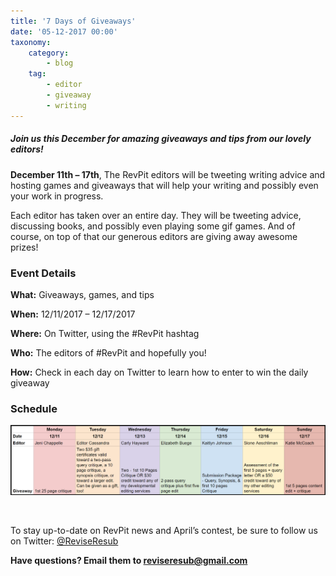 ```yaml
---
title: '7 Days of Giveaways'
date: '05-12-2017 00:00'
taxonomy:
    category:
        - blog
    tag:
        - editor
        - giveaway
        - writing
---
```


##### Join us this December for amazing giveaways and tips from our lovely editors!

**December 11th – 17th**, The RevPit editors will be tweeting writing advice and hosting games and giveaways that will help your writing and possibly even your work in progress. 

Each editor has taken over an entire day. They will be tweeting advice, discussing books, and possibly even playing some gif games. And of course, on top of that our generous editors are giving away awesome prizes!


### Event Details

**What:** Giveaways, games, and tips

**When:** 12/11/2017 – 12/17/2017

**Where:** On Twitter, using the #RevPit hashtag

**Who:** The editors of #RevPit and hopefully you!

**How:** Check in each day on Twitter to learn how to enter to win the daily giveaway 


### Schedule

![](DecEvent_Schedule.png)

<br>

To stay up-to-date on RevPit news and April’s contest, be sure to follow us on Twitter: [@ReviseResub](https://twitter.com/ReviseResub?target=_blank)

**Have questions? Email them to reviseresub@gmail.com**
